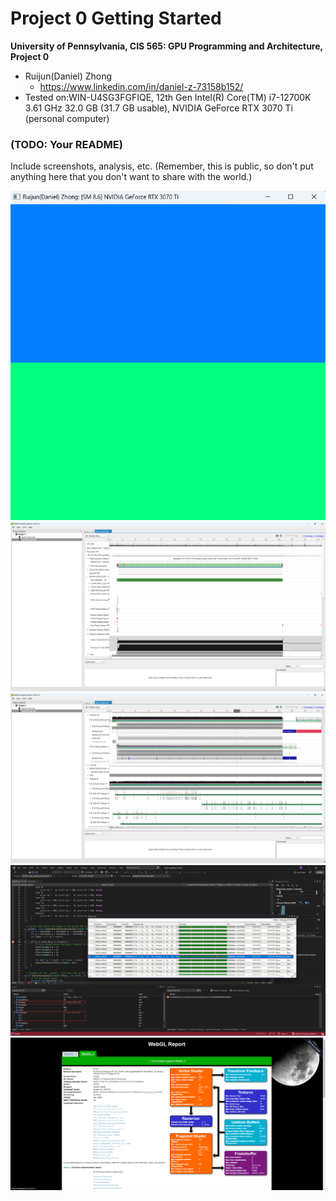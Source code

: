 Project 0 Getting Started
====================

**University of Pennsylvania, CIS 565: GPU Programming and Architecture, Project 0**

* Ruijun(Daniel) Zhong
    * https://www.linkedin.com/in/daniel-z-73158b152/
* Tested on:WIN-U4SG3FGFIQE, 12th Gen Intel(R) Core(TM) i7-12700K 3.61 GHz 32.0 GB (31.7 GB usable), NVIDIA GeForce RTX 3070 Ti (personal computer)

### (TODO: Your README)

Include screenshots, analysis, etc. (Remember, this is public, so don't put
anything here that you don't want to share with the world.)

![3.1.1](images/3.1.1.png)
![3.1.2](images/3.1.2.png)
![3.1.2](images/3.1.2(2).png)
![3.1.3](images/3.1.3.png)
![3.2](images/3.2.png)
